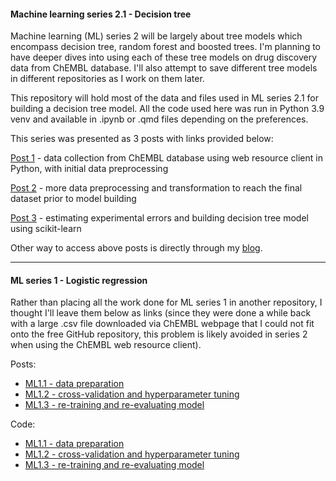 #### **Machine learning series 2.1 - Decision tree**

Machine learning (ML) series 2 will be largely about tree models which encompass decision tree, random forest and boosted trees. I'm planning to have deeper dives into using each of these tree models on drug discovery data from ChEMBL database. I'll also attempt to save different tree models in different repositories as I work on them later.

This repository will hold most of the data and files used in ML series 2.1 for building a decision tree model. All the code used here was run in Python 3.9 venv and available in .ipynb or .qmd files depending on the preferences.

This series was presented as 3 posts with links provided below:

[Post 1](https://jhylin.github.io/Data_in_life_blog/posts/16_ML2-1_Decision_tree/1_data_col_prep.html) - data collection from ChEMBL database using web resource client in Python, with initial data preprocessing

[Post 2](https://jhylin.github.io/Data_in_life_blog/posts/16_ML2-1_Decision_tree/2_data_prep_tran.html) - more data preprocessing and transformation to reach the final dataset prior to model building

[Post 3](https://jhylin.github.io/Data_in_life_blog/posts/16_ML2-1_Decision_tree/3_model_build.html) - estimating experimental errors and building decision tree model using scikit-learn

Other way to access above posts is directly through my [blog](https://jhylin.github.io/Data_in_life_blog/).

---

#### **ML series 1 - Logistic regression**

Rather than placing all the work done for ML series 1 in another repository, I thought I'll leave them below as links (since they were done a while back with a large .csv file downloaded via ChEMBL webpage that I could not fit onto the free GitHub repository, this problem is likely avoided in series 2 when using the ChEMBL web resource client).

Posts: 
* [ML1.1 - data preparation](https://jhylin.github.io/Data_in_life_blog/posts/08_ML1-1_Small_molecules_in_ChEMBL_database/ML1-1_chembl_cpds.html)
* [ML1.2 - cross-validation and hyperparameter tuning](https://jhylin.github.io/Data_in_life_blog/posts/10_ML1-2_Small_molecules_in_ChEMBL_database/ML1-2_chembl_cpds.html)
* [ML1.3 - re-training and re-evaluating model](https://jhylin.github.io/Data_in_life_blog/posts/11_ML1-3_Small_molecules_in_ChEMBL_database/ML1-3_chembl_cpds.html)

Code: 
* [ML1.1 - data preparation](https://github.com/jhylin/Data_in_life_blog/blob/main/posts/08_ML1-1_Small_molecules_in_ChEMBL_database/ML1-1_chembl_cpds.qmd) 
* [ML1.2 - cross-validation and hyperparameter tuning](https://github.com/jhylin/Data_in_life_blog/blob/main/posts/10_ML1-2_Small_molecules_in_ChEMBL_database/ML1-2_chembl_cpds.qmd)
* [ML1.3 - re-training and re-evaluating model](https://github.com/jhylin/Data_in_life_blog/blob/main/posts/11_ML1-3_Small_molecules_in_ChEMBL_database/ML1-3_chembl_cpds.qmd)
